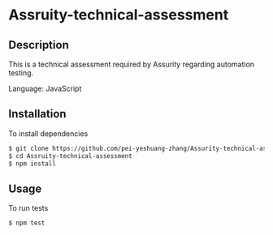 # Assruity-technical-assessment
## Description

This is a technical assessment required by Assurity regarding automation testing.

Language: JavaScript

## Installation

To install dependencies 

```bash
$ git clone https://github.com/pei-yeshuang-zhang/Assurity-technical-assessment.git
$ cd Assruity-technical-assessment
$ npm install
```

## Usage

To run tests 

```bash
$ npm test
```
